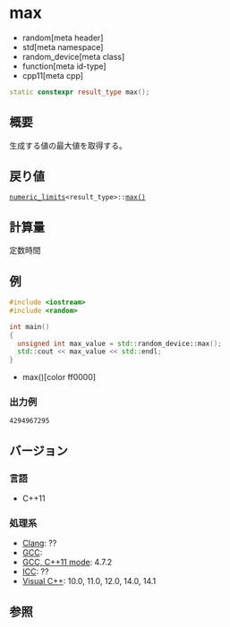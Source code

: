# max
* random[meta header]
* std[meta namespace]
* random_device[meta class]
* function[meta id-type]
* cpp11[meta cpp]

```cpp
static constexpr result_type max();
```

## 概要
生成する値の最大値を取得する。


## 戻り値
[`numeric_limits`](/reference/limits/numeric_limits.md)`<result_type>::`[`max()`](/reference/limits/numeric_limits/max.md)


## 計算量
定数時間


## 例
```cpp
#include <iostream>
#include <random>

int main()
{
  unsigned int max_value = std::random_device::max();
  std::cout << max_value << std::endl;
}
```
* max()[color ff0000]

### 出力例
```
4294967295
```

## バージョン
### 言語
- C++11

### 処理系
- [Clang](/implementation.md#clang): ??
- [GCC](/implementation.md#gcc): 
- [GCC, C++11 mode](/implementation.md#gcc): 4.7.2
- [ICC](/implementation.md#icc): ??
- [Visual C++](/implementation.md#visual_cpp): 10.0, 11.0, 12.0, 14.0, 14.1


## 参照


